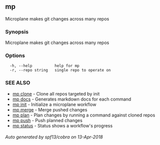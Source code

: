## mp

Microplane makes git changes across many repos

### Synopsis


Microplane makes git changes across many repos

### Options

```
  -h, --help          help for mp
  -r, --repo string   single repo to operate on
```

### SEE ALSO
* [mp clone](mp_clone.md)	 - Clone all repos targeted by init
* [mp docs](mp_docs.md)	 - Generates markdown docs for each command
* [mp init](mp_init.md)	 - Initialize a microplane workflow
* [mp merge](mp_merge.md)	 - Merge pushed changes
* [mp plan](mp_plan.md)	 - Plan changes by running a command against cloned repos
* [mp push](mp_push.md)	 - Push planned changes
* [mp status](mp_status.md)	 - Status shows a workflow's progress

###### Auto generated by spf13/cobra on 13-Apr-2018
